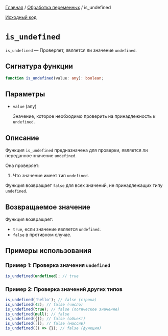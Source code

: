 [Главная](../../README.md) / [Обработка переменных](../variables.md) / is_undefined

[Исходный код](../../src/variables/is_undefined.mjs)

# `is_undefined`

`is_undefined` &mdash; Проверяет, является ли значение `undefined`.

## Сигнатура функции

```ts
function is_undefined(value: any): boolean;
```

## Параметры

-   `value` (any)

    Значение, которое необходимо проверить на принадлежность к `undefined`.

## Описание

Функция `is_undefined` предназначена для проверки, является ли переданное значение `undefined`.

Она проверяет:

1. Что значение имеет тип `undefined`.

Функция возвращает `false` для всех значений, не принадлежащих типу `undefined`.

## Возвращаемое значение

Функция возвращает:

-   `true`, если значение является `undefined`.
-   `false` в противном случае.

## Примеры использования

### Пример 1: Проверка значения `undefined`

```js
is_undefined(undefined); // true
```

### Пример 2: Проверка значений других типов

```js
is_undefined('hello'); // false (строка)
is_undefined(42); // false (число)
is_undefined(true); // false (логическое значение)
is_undefined(null); // false
is_undefined({}); // false (объект)
is_undefined([]); // false (массив)
is_undefined(() => {}); // false (функция)
```
